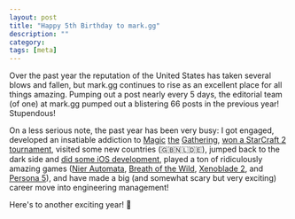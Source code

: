 ```yaml
---
layout: post
title: "Happy 5th Birthday to mark.gg"
description: ""
category: 
tags: [meta]
---
```


Over the past year the reputation of the United States has taken several blows and fallen, but mark.gg continues to rise as an excellent place for all things amazing. Pumping out a post nearly every 5 days, the editorial team (of one) at mark.gg pumped out a blistering 66 posts in the previous year! Stupendous!

On a less serious note, the past year has been very busy: I got engaged, developed an insatiable addiction to [Magic][1] [the][2] [Gathering][3], [won a StarCraft 2 tournament][4], visited some new countries (🇬🇧🇳🇱🇩🇪), jumped back to the dark side and [did some iOS development][5], played a ton of ridiculously amazing games ([Nier Automata][6], [Breath of the Wild][7], [Xenoblade 2][8], and [Persona 5][9]), and have made a big (and somewhat scary but very exciting) career move into engineering management!

Here's to another exciting year! 🍻

[1]: {{site.base_url}}/2017/08/26/hello-magic-the-gathering/
[2]: {{site.base_url}}/2018/01/04/introducing-gentlemans-draft/
[3]: {{site.base_url}}/2018/01/26/rivals-of-ixalan-top-pick/
[4]: {{site.base_url}}/2017/12/10/sponsor-showdown-results/
[5]: {{site.base_url}}/2018/01/18/twitch-live-dashboard/
[6]: {{site.base_url}}/2017/09/08/music-nier-automata/
[7]: {{site.base_url}}/2018/02/02/story-breath-of-the-wild/
[8]: {{site.base_url}}/2018/01/20/xenoblade-chronicles-2-the-verdict/
[9]: {{site.base_url}}/2017/05/10/kill-silent-protagonists/

